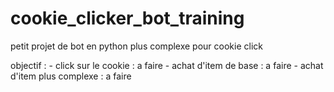# cookie_clicker_bot_training
petit projet de bot en python plus complexe pour cookie click

objectif :
    - click sur le cookie : a faire
    - achat d'item de base : a faire
    - achat d'item plus complexe : a faire
